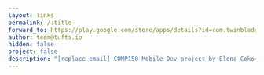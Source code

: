 ```yaml
---
layout: links
permalink: /:title
forward_to: https://play.google.com/store/apps/details?id=com.twinblade.poormanshomestereo
author: team@tufts.io
hidden: false
project: false
description: "[replace email] COMP150 Mobile Dev project by Elena Cokova and Kevin Liu. Source: https://github.com/kevdliu/PoorMansHomeStereo"
---
```

